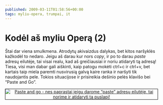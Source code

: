 ```yaml
---
published: 2009-03-11T01:58:56+00:00
tags: myliu-opera, trumpai, it
---
```


# Kodėl aš myliu Operą (2)

<p>Štai dar viena smulkmena. Atrodytų akivaizdus dalykas, bet kitos naršyklės kažkodėl to nedaro. Jeigu aš darau kur nors <i>copy</i>, ir po to darau <i>paste</i> adresų eilutėje, tai visai realu, kad aš greičiausiai ir noriu atidaryti tą adresą! Tiesa, visi man dabar gali aiškinti, kaip patogu mokėti ctrl+c ir ctrl+v, bet kartais taip miela paremti nusvirusią galvą kaire ranka ir naršyti tik naudojantis pele. Tokios situacijose ir prisireikia dešinio pelės klavišo bei “Paste and Go”.</p>
<p style="text-align:center;"><a href="https://www.dominykas.lt/attachments/2009/03/paste-and-go.html" rel="attachment wp-att-84" title="Paste and go - nes paprastai jeigu darome &#8220;paste&#8221; adresų eilutėje, tai norime ir atidaryti tą puslapį!"><img src="https://www.dominykas.lt/uploads/2009/03/paste-and-go.png" alt="Paste and go - nes paprastai jeigu darome &#8220;paste&#8221; adresų eilutėje, tai norime ir atidaryti tą puslapį!" style="border:1px solid #000;"></a></p>